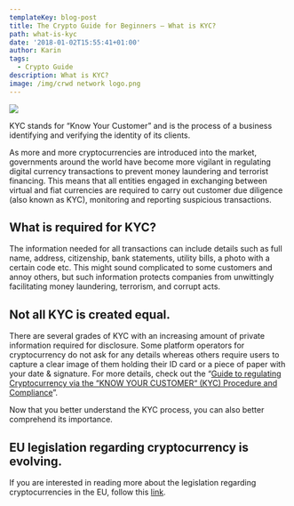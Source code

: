 ```yaml
---
templateKey: blog-post
title: The Crypto Guide for Beginners – What is KYC?
path: what-is-kyc
date: '2018-01-02T15:55:41+01:00'
author: Karin
tags:
  - Crypto Guide
description: What is KYC?
image: /img/crwd network logo.png
---
```

![](/img/kunde.jpg)

KYC stands for “Know Your Customer” and is the process of a business identifying and verifying the identity of its clients.



As more and more cryptocurrencies are introduced into the market, governments around the world have become more vigilant in regulating digital currency transactions to prevent money laundering and terrorist financing. This means that all entities engaged in exchanging between virtual and fiat currencies are required to carry out customer due diligence (also known as KYC), monitoring and reporting suspicious transactions.



## What is required for KYC?

The information needed for all transactions can include details such as full name, address, citizenship, bank statements, utility bills, a photo with a certain code etc. This might sound complicated to some customers and annoy others, but such information protects companies from unwittingly facilitating money laundering, terrorism, and corrupt acts.



## Not all KYC is created equal.

There are several grades of KYC with an increasing amount of private information required for disclosure. Some platform operators for cryptocurrency do not ask for any details whereas others require users to capture a clear image of them holding their ID card or a piece of paper with your date & signature. For more details, check out the “[Guide to regulating Cryptocurrency via the “KNOW YOUR CUSTOMER“ (KYC) Procedure and Compliance](https://steemit.com/bitcoin/@steemitguide/guide-to-regulating-cryptocurrency-via-the-know-your-customer-procedure-and-compliance)”.



Now that you better understand the KYC process, you can also better comprehend its importance.



## EU legislation regarding cryptocurrency is evolving.

If you are interested in reading more about the legislation regarding cryptocurrencies in the EU, follow this [link](http://edcab.eu/blog/european-union-virtual-currency-legislation-published).
